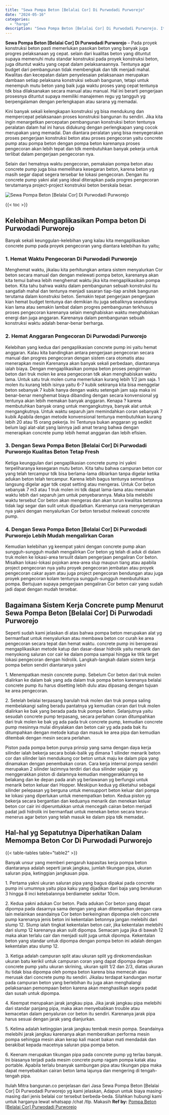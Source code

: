 ```yaml
---
title: "Sewa Pompa Beton [Belalai Cor] Di Purwodadi Purworejo"
date: "2024-05-16"
categories: 
  - "harga"
description: "Sewa Pompa Beton [Belalai Cor] Di Purwodadi Purworejo. Itulah Mitra bangunan.co penjelasan dari Jasa Sewa Pompa Beton [Belalai Cor] Di Purwodadi Purworejo..."
---
```


**Sewa Pompa Beton \[Belalai Cor\] Di Purwodadi Purworejo** – Pada proyek konstruksi beton pasti memerlukan pasokan beton yang banyak juga progres pelaksanaan yg cepat. selain dari kualitas beton yang dituntut supaya memenuhi mutu standar konstruksi pada proyek konstruksi beton, juga dituntut waktu yang cepat dalam pelaksanaannya. Tentunya agar budget dari pembangunan tidak membengkak dan tdk menjadi mahal. Kwalitas dan kecepatan dalam penyelesaian pelaksanaan merupakan dambaan setiap pelaksana konstruksi sebuah bangunan, tetapi untuk menempuh mutu beton yang baik juga waktu proses yang cepat tentunya tdk bisa dilaksanakan secara manual atau manual. Hal ini berarti pengerjaan prosesnya dituntut supaya memiliki manajemen regu yg tangguh yg berpengalaman dengan perlengkapan atau sarana yg memadai.

Kini banyak sekali kelengkapan konstruksi yg bisa mendukung dan mempercepat pelaksanaan proses konstruksi bangunan itu sendiri. Jika kita ingin menargetkan percepatan pembangunan konstruksi beton tentunya peralatan dalam hal ini harus didukung dengan perlengkapan yang cocok merupakan yang memadai. Dan diantara peralatan yang bisa menyegerakan proses pengerjaan konstruksi beton atau proses pengecoran yaitu concrete pump atau pompa beton dengan pompa beton karenanya proses pengecoran akan lebih tepat dan tdk membutuhkan banyak pekerja untuk terlibat dalam pengerjaan pengecoran nya.

Selain dari hematnya waktu pengecoran, pemakaian pompa beton atau concrete pump juga bisa memelihara kesegaran beton, karena beton yg masih segar dapat segera tersebar ke lokasi pengecoran. Dengan itu concrete pump yakni alat yang ideal diterapkan pada progres pengecoran terutamanya project-project konstruksi beton berskala besar.

![Sewa Pompa Beton [Belalai Cor] Di Purwodadi Purworejo](/images/sewa-concrete-pump-15.png)

{{< toc >}}

## Kelebihan Mengaplikasikan Pompa beton Di Purwodadi Purworejo

Banyak sekali keunggulan-kelebihan yang kalau kita mengaplikasikan concrete pump pada proyek pengecoran yang diantara kelebihan itu yaitu;

### 1\. Hemat Waktu Pengecoran Di Purwodadi Purworejo

Menghemat waktu, jikalau kita perhitungkan antara sistem menyalurkan Cor beton secara manual dan dengan melewati pompa beton, karenanya akan kita temui bahwa lebih menghemat waktu jika kita mengaplikasikan pompa beton. Kita tahu bahwa waktu dalam pembangunan sebuah konstruksi itu sangatlah mahal dan tentunya menjadi sasaran tiap-tiap arsitek bangunan terutama dalam konstruksi beton. Semakin tepat pengerjaan pengerjaan kian hemat budget tentunya dan demikian itu juga sebaliknya seandainya kian lama atau semakin lambat dalam progres pembangunan terkhusus proses pengecoran karenanya selain menghabiskan waktu menghabiskan energi dan juga anggaran. Karenanya dalam pembangunan sebuah konstruksi waktu adalah benar-benar berharga.

### 2\. Hemat Anggaran Pengecoran Di Purwodadi Purworejo

Kelebihan yang kedua dari pengaplikasian concrete pump ini yaitu hemat anggaran. Kalau kita bandingkan antara pengerjaan pengecoran secara manual dan progres pengecoran dengan sistem cara otomatis atau menerapkan mesin Karenanya akan banyak sekali perbedaan, diantaranya ialah biaya. Dengan mengaplikasikan pompa beton proses pengiriman beton dari truk molen ke area pengecoran tdk akan menghabiskan waktu lama. Untuk satu truk molen cuma memerlukan kurang lebih 1/2 jam saja. 1 molen itu kurang lebih isinya yaitu 6-7 kubik sekiranya kita bisa menggelar beton sebanyak 7 kubik hanya dengan waktu setengah jam saja maka ini benar-benar menghemat biaya dibanding dengan secara konvensional yg tentunya akan lebih memakan banyak anggaran. Kenapa ? karena membutuhkan banyak orang untuk mengangkutnya, banyak alat untuk mengangkutnya. Untuk waktu separuh jam memindahkan coran sebanyak 7 kubik Apabila dengan metode konvensional tentunya membutuhkan kurang lebih 20 atau 15 orang pekerja. Ini Tentunya bukan anggaran yg sedikit belum lagi alat-alat yang lainnya jadi amat terang bahwa dengan menerapkan concrete pump lebih hemat anggaran dan lebih efisien.

### 3\. Dengan Sewa Pompa Beton \[Belalai Cor\] Di Purwodadi Purworejo Kualitas Beton Tetap Fresh

Ketiga keunggulan dari pengaplikasian concrete pump ini yakni terpeliharanya kesegaran mutu beton. Kita tahu bahwa campuran beton cor yang telah tercampur tdk bisa berlama-lama dibiarkan tanpa digelar ketika adukan beton telah tercampur. Karena lebih bagus tentunya semestinya langsung digelar agar tdk cepat setting atau mengeras. Untuk Cor beton sebanyak 7 m3 atau 1 truk molen ini tdk dapat lama-lama atau memakan waktu lebih dari separuh jam untuk penyebarannya. Maka bila melebihi waktu tersebut Cor beton akan mengeras dan akan turun kwalitas betonnya tidak lagi segar dan sulit untuk dipadatkan. Karenanya cara menyegerakan nya yakni dengan menyalurkan Cor beton tersebut melewati concrete pump.

### 4\. Dengan Sewa Pompa Beton \[Belalai Cor\] Di Purwodadi Purworejo Lebih Mudah mengalirkan Coran

Kemudian kelebihan yg keempat yakni dengan concrete pump akan sungguh-sungguh mudah mengalirkan Cor beton yg telah di aduk di dalam truk molen ke lokasi-area tersulit dalam pengerjaan pengaliran Cor beton. Misalkan lokasi-lokasi pojokan area-area slup maupun tiang atau apabila project pengecoran nya yaitu proyek pengecoran jembatan atau proyek pengecoran cakar ayam atau juga project pengecoran bendungan atau juga proyek pengecoran kolam tentunya sungguh-sungguh membutuhkan pompa. Bertujuan supaya pengerjaan pengaliran Cor beton cair yang sudah jadi dapat dengan mudah tersebar.

## Bagaimana Sistem Kerja Concrete pump Menurut Sewa Pompa Beton \[Belalai Cor\] Di Purwodadi Purworejo

Seperti sudah kami jelaskan di atas bahwa pompa beton merupakan alat yg bermanfaat untuk menyalurkan atau membawa beton cor curah ke area pengecoran secara tepat dan hemat waktu. concrete pump ini beroperasi mengaplikasikan metode katup dan dasar-dasar hidrolik yaitu menarik dan menyokong saluran cor cair ke dalam pompa sampai hingga ke titik target lokasi pengecoran dengan hidrolik. Langkah-langkah dalam sistem kerja pompa beton sendiri diantaranya yakni

1\. Menempatkan mesin concrete pump. Sebelum Cor beton dari truk molen dialirkan ke dalam bak yang ada dalam truk pompa beton karenanya belalai concrete pump itu harus disetting lebih dulu atau dipasang dengan tujuan ke area pengecoran.

2\. Setelah belalai terpasang barulah truk molen dan truk pompa saling membelakangi saling beradu pantatnya yg kemudian coran dari truk molen dialirkan ke bak yang berada pada truk pompa beton. Selanjutnya yaitu sesudah concrete pump terpasang, secara perlahan coran ditumpahkan dari truk molen ke bak yg ada pada truk concrete pump, kemudian concrete pump mesinnya mulai dinyalakan dan beton cair yg ada pada bak itu ditumpahkan dengan metode katup dan masuk ke area pipa dan kemudian ditembak dengan mesin secara perlahan.

Piston pada pompa beton punya prinsip yang sama dengan daya kerja silinder ialah bekerja secara bolak-balik yg dimana 1 silinder menarik beton cor dan silinder lain mendukung cor beton untuk maju ke dalam pipa yang dinamakan dengan penembakan coran. Cara kerja internal pompa sendiri merupakan 2 silinder lazimnya terdiri dari dua silinder sejajar yg menggerakkan piston di dalamnya kemudian menggerakkannya ke belakang dan ke depan pada arah yg berlawanan yg berfungsi untuk menarik beton keluar dari Hopper. Meskipun kedua yg diketahui sebagai silinder pelepasan yg berguna untuk mensupport beton keluar dari pompa ke lokasi yang diperlukan untuk menempatkan beton. Kedua piston yg bekerja secara bergantian dan keduanya menarik dan menekan keluar beton cor cair ini diperuntukkan untuk mencegah cairan beton menjadi padat jadi hidrolik ini bermanfaat untuk menekan beton secara terus-menerus agar beton yang telah masuk ke dalam pipa tdk memadat.

## Hal-hal yg Sepatutnya Diperhatikan Dalam Memompa Beton Cor Di Purwodadi Purworejo

{{< table-tables table="table2" >}}

Banyak unsur yang memberi pengaruh kapasitas kerja pompa beton diantaranya adalah seperti jarak jangkau, jumlah tikungan pipa, ukuran saluran pipa, ketinggian jangkauan pipa.

1\. Pertama yakni ukuran saluran pipa yang bagus dipakai pada concrete pump ini umumnya yaitu pipa kaku yang dijadikan dari baja yang berukuran 3 hingga 8 inci ketebalannya berdiameter sekitar 10cm.

2\. Kedua yakni adukan Cor beton. Pada adukan Cor beton yang dapat dipompa pada dasarnya sama dengan yang akan ditempatkan dengan cara lain melainkan seandainya Cor beton berkeinginan dipompa oleh concrete pump karenanya jenis beton ini kekentalan betonnya jangan melebihi dari slump 12. Slump ialah tingkat kekentalan beton cair, jika kekentalan melebihi dari slump 12 karenanya akan sulit dipompa. Semacam juga jika di bawah 12 maka akan terlalu cair dan menjadi sulit juga untuk dipompa. Kekentalan beton yang standar untuk dipompa dengan pompa beton ini adalah dengan kekentalan atau slump 12.

3\. Ketiga adalah campuran split atau ukuran split yg direkomendasikan ukuran batu kerikil untuk campuran coran yang dapat dipompa dengan concrete pump yaitu ukuran skrining, ukuran split 1/2 dan 2/3, diatas ukuran itu tidak bisa dipompa oleh pompa beton karena bisa memecah atau merusak dari concrete pump itu sendiri. Jikalau terdapat kandungan mortar pada campuran beton yang berlebihan itu juga akan menghalangi pelaksanaan pemompaan beton karena akan menghasilkan segera padat dan susah untuk dipompa.

4\. Keempat merupakan jarak jangkau pipa. Jika jarak jangkau pipa melebihi dari standar panjang pipa, maka akan menyebabkan trouble atau kemacetan dalam penyaluran cor beton itu sendiri. Karenanya jarak pipa harus sesuai dengan jarak yang dianjurkan.

5\. Kelima adalah ketinggian jarak jangkau tembak mesin pompa. Seandainya melebihi jarak jangkau karenanya akan memberatkan performa mesin pompa sehingga mesin akan kerap kali macet bakan mati mendadak dan berakibat kepada macetnya saluran pipa pompa beton.

6\. Keenam merupakan tikungan pipa pada concrete pump yg terlau banyak. Ini biasanya terjadi pada mesim concrete pump ragam pompa katak atau portable. Apabila terlalu bnanyak sambungan pipa atau tikungan pipa maka dapat menyebabkan cairan beton lama lajunya dan mengering di tengah-tengah pipa.

Itulah Mitra bangunan.co penjelasan dari Jasa Sewa Pompa Beton \[Belalai Cor\] Di Purwodadi Purworejo yg kami jelaskan, Adapun untuk biaya masing-masing dari jenis belalai cor tersebut berbeda-beda. Silahkan hubungi kami untuk harganya lewat whatsapp /chat /tlp. Makasih
**Ref by:** [Pompa Beton [Belalai Cor] Purwodadi Purworejo](https://id.wikipedia.org/wiki/Pompa)
